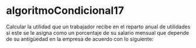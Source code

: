 # algoritmoCondicional17
Calcular la utilidad que un trabajador recibe en el reparto anual de utilidades si este se le asigna como un porcentaje de su salario mensual que depende de su antigüedad en la empresa de acuerdo con lo siguiente:
